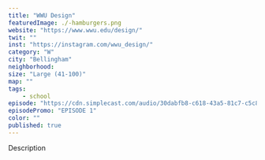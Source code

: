 ```yaml
---
title: "WWU Design"
featuredImage: ./-hamburgers.png
website: "https://www.wwu.edu/design/"
twit: ""
inst: "https://instagram.com/wwu_design/"
category: "W"
city: "Bellingham"
neighborhood:
size: "Large (41-100)"
map: ""
tags:
    - school
episode: "https://cdn.simplecast.com/audio/30dabfb8-c618-43a5-81c7-c5c83750983a/episodes/be27c0b6-9a80-4c2c-a30e-95a4c514929e/audio/c611b2e1-d4ec-4a10-b316-99e50205e26a/default_tc.mp3"
episodePromo: "EPISODE 1"
color: ""
published: true
---
```


Description
